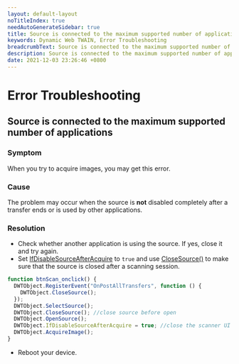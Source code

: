 ```yaml
---
layout: default-layout
noTitleIndex: true
needAutoGenerateSidebar: true
title: Source is connected to the maximum supported number of applications
keywords: Dynamic Web TWAIN, Error Troubleshooting
breadcrumbText: Source is connected to the maximum supported number of applications
description: Source is connected to the maximum supported number of applications
date: 2021-12-03 23:26:46 +0800
---
```


# Error Troubleshooting

## Source is connected to the maximum supported number of applications

### Symptom

When you try to acquire images, you may get this error.

### Cause

The problem may occur when the source is **not** disabled completely after a transfer ends or is used by other applications.

### Resolution

- Check whether another application is using the source. If yes, close it and try again.
- Set [IfDisableSourceAfterAcquire](/_articles/info/api/WebTwain_Acquire.md#ifdisablesourceafteracquire) to `true` and use [CloseSource()](/_articles/info/api/WebTwain_Acquire.md#closesource) to make sure that the source is closed after a scanning session.

```javascript
function btnScan_onclick() {
  DWTObject.RegisterEvent("OnPostAllTransfers", function () {
    DWTObject.CloseSource();
  });
  DWTObject.SelectSource();
  DWTObject.CloseSource(); //close source before open
  DWTObject.OpenSource();
  DWTObject.IfDisableSourceAfterAcquire = true; //close the scanner UI after acquiring
  DWTObject.AcquireImage();
}
```

- Reboot your device.
